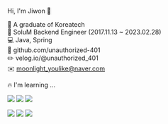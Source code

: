 Hi, I'm Jiwon 👋

📖 A graduate of Koreatech  
🏢 SoluM Backend Engineer (2017.11.13 ~ 2023.02.28)  
💻 Java, Spring  
💜 github.com/unauthorized-401  
✏️ velog.io/@unauthorized_401  
✉️ moonlight_youlike@naver.com  

🔥 I'm learning ...
<p><img src="https://img.shields.io/badge/Git-181717?style=flat-square&logo=Git&logoColor=white"/> <img src="https://img.shields.io/badge/JAVA-E84D3D?style=flat-square&logo=Joplin&logoColor=white"/> <img src="https://img.shields.io/badge/Springboot-6DB33F?style=flat-square&logo=Springboot&logoColor=white"/></p>
<p><img src="https://img.shields.io/badge/MongoDB-47A248?style=flat-square&logo=mongo&logoColor=white"/> <img src="https://img.shields.io/badge/Python-3776AB?style=flat-square&logo=Python&logoColor=white"/> <img src="https://img.shields.io/badge/Flask-000000?style=flat-square&logo=Flask&logoColor=white"/></p>
